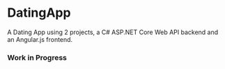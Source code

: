 # DatingApp
A Dating App using 2 projects, a C# ASP.NET Core Web API backend and an Angular.js frontend.

### Work in Progress
